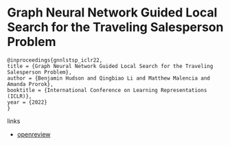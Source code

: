 # Graph Neural Network Guided Local Search for the Traveling Salesperson Problem

```
@inproceedings{gnnlstsp_iclr22,
title = {Graph Neural Network Guided Local Search for the Traveling Salesperson Problem},
author = {Benjamin Hudson and Qingbiao Li and Matthew Malencia and Amanda Prorok},
booktitle = {International Conference on Learning Representations (ICLR)},
year = {2022}
}
```

links
- [openreview](https://openreview.net/forum?id=ar92oEosBIg)
